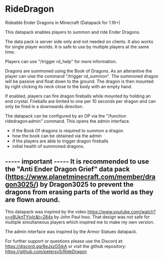 # RideDragon
Rideable Ender Dragons in Minecraft (Datapack for 1.16+)

This datapack enables players to summon and ride Ender Dragons. 

The data pack is server side only and not needed on clients. It also works for single player worlds.
It is safe to use by multiple players at the same time. 

Players can use "/trigger rd_help" for more information.

Dragons are summoned using the Book of Dragons. As an alterantive the player can uise the command 
"/trigger rd_summon". The summoned dragon will be passive and float down to the ground. The dragon
is then mounted by right clicking its neck close to the body with an empty hand.

If enabled, players can fire dragon fireballs while mounted by holding an end crystal. Fireballs 
are limited to one per 10 seconds per dragon and can only be fired in a downwards direction.

The datapack can be configured by an OP via the "/function ridedragon:admin" command. This opens
the admin interface.
- if the Book Of dragons is required to summon a dragon
- how the book can be obtained via the admin
- if the players are able to trigger dragon fireballs
- initial health of summoned dragons. 

----- important -----
It is recommended to use the "Anti Ender Dragon Grief" data pack
(https://www.planetminecraft.com/member/dragon3025/) by Dragon3025 to prevent the dragons from
erasing parts of the world as they are flown around.
---------------------

This datapack was inspired by the video https://www.youtube.com/watch?v=vBUknTYjylc&t=284s by John 
Paul Inso. That design was not safe for multiple simultaneous players which inspired me to make my 
own version.

The admin interface was inspired by the Armor Statues datapack.

For further support or questions please use the Discord at: https://discord.gg/6eJxzG5jkA or
visit the github repository: https://github.com/petersv5/RideDragon

